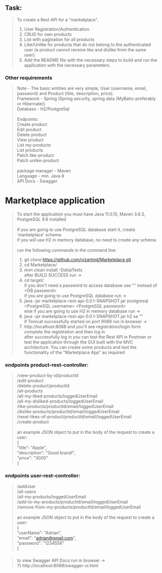 ## Task:
> To create a Rest API for a "marketplace".
> 1. User Registration/Authentication.
> 2. CRUD for own products
> 3. List with pagination for all products
> 4. Like/Unlike for products that do not belong to the authenticated user (a product cannot receive like and dislike from the same user).
> 5. Add the README file with the necessary steps to build and run the application with the necessary parameters.

### Other requirements
> Note - The basic entities are very simple, User (username, email, password) and Product (title, description, price).<br />
> Framework - Spring (Spring security, spring data (MyBatis-preferably or Hibernate)).<br />
> Database - H2/PostgreSql<br />
><br />
> Endpoints:<br />
> Create product<br />
> Edit product<br />
> Delete product<br />
> View product<br />
> List my-products<br />
> List products<br />
> Patch like-product<br />
> Patch unlike-product<br />
><br />
> package manager - Maven<br />
> Language - min. Java 8<br />
> API Docs - Swagger<br />

# Marketplace application
> To start the application you must have Java 11.0.15, Maven 3.6.3, PostgreSQL 9.6 installed<br /><br />
> if you are going to use PostgreSQL database start it, create 'marketplace' schema<br />
> if you will use H2 in memory database, no need to create any schema<br /><br />
> run the following commands in the command line:<br />
> 1) git clone https://github.com/vizartmd/Marketplace.git<br />
> 2) cd Marketplace/<br />
> 3) mvn clean install -DskipTests<br />
> after BUILD SUCCESS run -><br />
> 4) cd target/<br />
> if you don't need a password to access database use "" instead of \<DB password\><br />
> if you are going to use PostgreSQL database run -><br />
> 5) java -jar marketplace-rest-api-0.0.1-SNAPSHOT.jar postgresql \<PostgreSQL username\> \<PostgreSQL password\><br />
> else if you are going to use H2 in memory database run -><br />
> 5) java -jar marketplace-rest-api-0.0.1-SNAPSHOT.jar h2 sa ""<br />
> if Tomcat successfully started on port 8088 run in browser -><br />
> 6) http://localhost:8088 and you'll see registration/login form<br />
> complete the registration and then log in<br />
> after successfully log in you can test the Rest API in Postman or test the application through the GUI built with the MVC architecture. You can create some products and test the functionality of the "Marketplace App" as required<br />
### endpoints product-rest-controller:<br />
> /view-product-by-id/productId<br />
> /edit-product<br />
> /delete-product/productId<br />
> /all-products<br />
> /all-my-liked-products/loggedUserEmail<br />
> /all-my-disliked-products/loggedUserEmail<br />
> /like-products/productId/email/loggedUserEmail<br />
> /dislike-products/productId/email/loggedUserEmail<br />
> /reset-likes-of-product/productId/email/loggedUserEmail<br />
> /create-product<br />
> <br />
> an example JSON object to put in the body of the request to create a user:<br />
> {<br />
>   "title": "Apple",<br />
>   "description": "Good brand!",<br />
>   "price": "3000"<br />
> }<br />
### endpoints user-rest-controller:<br />
> /addUser<br />
> /all-users<br />
> /all-my-products/loggedUserEmail<br />
> /add-to-my-products/productId/email/loggedUserEmail<br />
> /remove-from-my-products/productId/email/loggedUserEmail<br />
> <br />
> an example JSON object to put in the body of the request to create a user:<br />
> {<br />
>   "userName": "Adrian",<br />
>   "email": "adrian@gmail.com",<br />
    "password": "1234556"<br />
> }<br />
###
> to view Swagger API Docs run in browser -><br />
> 7) http://localhost:8088/swagger-ui.html